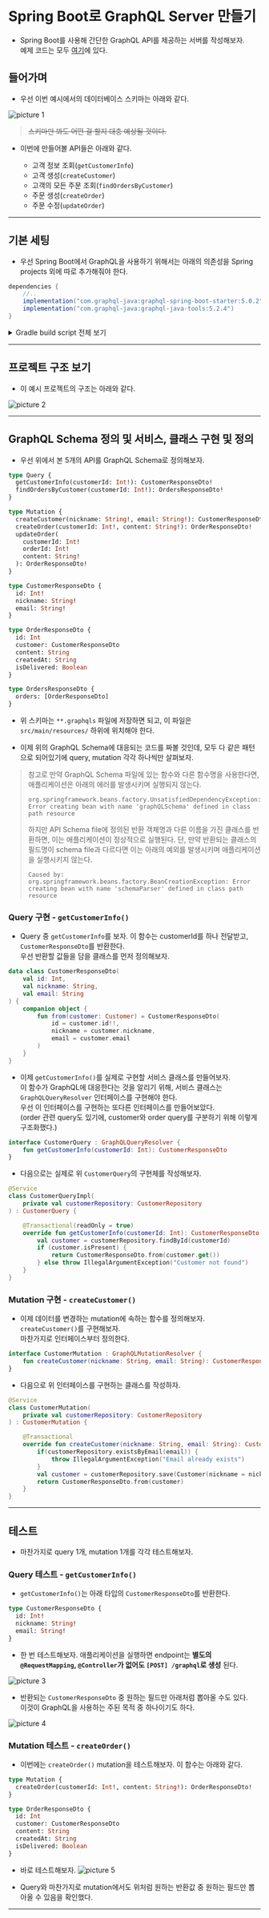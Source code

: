 # Spring Boot로 GraphQL Server 만들기

- Spring Boot를 사용해 간단한 GraphQL API를 제공하는 서버를 작성해보자.  
  예제 코드는 모두 [여기](https://github.com/Example-Collection/Spring-GraphQL-Example)에 있다.

## 들어가며

- 우선 이번 예시에서의 데이터베이스 스키마는 아래와 같다.

![picture 1](/images/SPRING_BOOT_GRAPHQL_EX_1.png)

> ~~스키마만 봐도 어떤 걸 할지 대충 예상될 것이다.~~

- 이번에 만들어볼 API들은 아래와 같다.

  - 고객 정보 조회(`getCustomerInfo`)
  - 고객 생성(`createCustomer`)
  - 고객의 모든 주문 조회(`findOrdersByCustomer`)
  - 주문 생성(`createOrder`)
  - 주문 수정(`updateOrder`)

---

## 기본 세팅

- 우선 Spring Boot에서 GraphQL을 사용하기 위해서는 아래의 의존성을 Spring projects 외에 따로 추가해줘야 한다.

```gradle
dependencies {
	//..
	implementation("com.graphql-java:graphql-spring-boot-starter:5.0.2")
	implementation("com.graphql-java:graphql-java-tools:5.2.4")
}
```

<details><summary>Gradle build script 전체 보기</summary>

<p>

```gradle
import org.jetbrains.kotlin.gradle.tasks.KotlinCompile

plugins {
    id("org.springframework.boot") version "2.6.7"
    id("io.spring.dependency-management") version "1.0.11.RELEASE"
    kotlin("jvm") version "1.6.21"
    kotlin("plugin.spring") version "1.6.21"
    kotlin("plugin.jpa") version "1.6.21"
}

group = "com.example"
version = "0.0.1-SNAPSHOT"
java.sourceCompatibility = JavaVersion.VERSION_11

repositories {
    mavenCentral()
}

dependencies {
    // Spring Boot
    implementation("org.springframework.boot:spring-boot-starter-data-jpa")
    implementation("org.springframework.boot:spring-boot-starter-validation")
    implementation("org.springframework.boot:spring-boot-starter-web")
    implementation("com.fasterxml.jackson.module:jackson-module-kotlin")

    // Kotlin
    implementation("org.jetbrains.kotlin:kotlin-reflect")
    implementation("org.jetbrains.kotlin:kotlin-stdlib-jdk8")

    // Database
    implementation("mysql:mysql-connector-java")
    implementation("org.hibernate:hibernate-core:5.5.7.Final")
    implementation("org.hibernate:hibernate-validator:6.0.10.Final")

    // GraphQL
    implementation("com.graphql-java:graphql-spring-boot-starter:5.0.2")
    implementation("com.graphql-java:graphql-java-tools:5.2.4")

    // Test
    testImplementation("org.springframework.boot:spring-boot-starter-test")
}

tasks.withType<KotlinCompile> {
    kotlinOptions {
        freeCompilerArgs = listOf("-Xjsr305=strict")
        jvmTarget = "11"
    }
}

tasks.withType<Test> {
    useJUnitPlatform()
}
```

</p></details>

---

## 프로젝트 구조 보기

- 이 예시 프로젝트의 구조는 아래와 같다.

![picture 2](/images/SPRING_BOOT_GRAPHQL_EX_2.png)

---

## GraphQL Schema 정의 및 서비스, 클래스 구현 및 정의

- 우선 위에서 본 5개의 API를 GraphQL Schema로 정의해보자.

```graphql
type Query {
  getCustomerInfo(customerId: Int!): CustomerResponseDto!
  findOrdersByCustomer(customerId: Int!): OrdersResponseDto!
}

type Mutation {
  createCustomer(nickname: String!, email: String!): CustomerResponseDto!
  createOrder(customerId: Int!, content: String!): OrderResponseDto!
  updateOrder(
    customerId: Int!
    orderId: Int!
    content: String!
  ): OrderResponseDto!
}

type CustomerResponseDto {
  id: Int!
  nickname: String!
  email: String!
}

type OrderResponseDto {
  id: Int
  customer: CustomerResponseDto
  content: String
  createdAt: String
  isDelivered: Boolean
}

type OrdersResponseDto {
  orders: [OrderResponseDto]
}
```

- 위 스키마는 `**.graphqls` 파일에 저장하면 되고, 이 파일은 `src/main/resources/` 하위에 위치해야 한다.

- 이제 위의 GraphQL Schema에 대응되는 코드를 짜볼 것인데, 모두 다 같은 패턴으로 되어있기에 query, mutation 각각 하나씩만 살펴보자.

> 참고로 만약 GraphQL Schema 파일에 있는 함수와 다른 함수명을 사용한다면, 애플리케이션은 아래의 에러를 발생시키며 실행되지 않는다.
>
> ```
> org.springframework.beans.factory.UnsatisfiedDependencyException: Error creating bean with name 'graphQLSchema' defined in class path resource
> ```
>
> 하지만 API Schema file에 정의된 반환 객체명과 다른 이름을 가진 클래스를 반환하면, 이는 애플리케이션이 정상적으로 실행된다.
> 단, 만약 반환되는 클래스의 필드명이 schema file과 다르다면 이는 아래의 예외를 발생시키며 애플리케이션을 실행시키지 않는다.
>
> ```
> Caused by: org.springframework.beans.factory.BeanCreationException: Error creating bean with name 'schemaParser' defined in class path resource
> ```

### Query 구현 - `getCustomerInfo()`

- Query 중 `getCustomerInfo`를 보자. 이 함수는 customerId를 하나 전달받고, `CustomerResponseDto`를 반환한다.  
  우선 반환할 값들을 담을 클래스를 먼저 정의해보자.

```kt
data class CustomerResponseDto(
	val id: Int,
	val nickname: String,
	val email: String
) {
	companion object {
		fun from(customer: Customer) = CustomerResponseDto(
			id = customer.id!!,
			nickname = customer.nickname,
			email = customer.email
		)
	}
}
```

- 이제 `getCustomerInfo()`를 실제로 구현할 서비스 클래스를 만들어보자.  
  이 함수가 GraphQL에 대응한다는 것을 알리기 위해, 서비스 클래스는 `GraphQLQueryResolver` 인터페이스를 구현해야 한다.  
  우선 이 인터페이스를 구현하는 또다른 인터페이스를 만들어보았다.  
  (order 관련 query도 있기에, customer와 order query를 구분하기 위해 이렇게 구조화했다.)

```kt
interface CustomerQuery : GraphQLQueryResolver {
	fun getCustomerInfo(customerId: Int): CustomerResponseDto
}
```

- 다음으로는 실제로 위 `CustomerQuery`의 구현체를 작성해보자.

```kt
@Service
class CustomerQueryImpl(
	private val customerRepository: CustomerRepository
) : CustomerQuery {

	@Transactional(readOnly = true)
	override fun getCustomerInfo(customerId: Int): CustomerResponseDto {
		val customer = customerRepository.findById(customerId)
		if (customer.isPresent) {
			return CustomerResponseDto.from(customer.get())
		} else throw IllegalArgumentException("Customer not found")
	}
}
```

### Mutation 구현 - `createCustomer()`

- 이제 데이터를 변경하는 mutation에 속하는 함수를 정의해보자. `createCustomer()`를 구현해보자.  
  마찬가지로 인터페이스부터 정의한다.

```kt
interface CustomerMutation : GraphQLMutationResolver {
	fun createCustomer(nickname: String, email: String): CustomerResponseDto
}
```

- 다음으로 위 인터페이스를 구현하는 클래스를 작성하자.

```kt
@Service
class CustomerMutation(
	private val customerRepository: CustomerRepository
) : CustomerMutation {

	@Transactional
	override fun createCustomer(nickname: String, email: String): CustomerResponseDto {
		if(customerRepository.existsByEmail(email)) {
			throw IllegalArgumentException("Email already exists")
		}
		val customer = customerRepository.save(Customer(nickname = nickname, email = email))
        return CustomerResponseDto.from(customer)
	}
}
```

---

## 테스트

- 마찬가지로 query 1개, mutation 1개를 각각 테스트해보자.

### Query 테스트 - `getCustomerInfo()`

- `getCustomerInfo()`는 아래 타입의 `CustomerResponseDto`를 반환한다.

```graphql
type CustomerResponseDto {
  id: Int!
  nickname: String!
  email: String!
}
```

- 한 번 테스트해보자. 애플리케이션을 실행하면 endpoint는 **별도의 `@RequestMapping`, `@Controller`가 없어도 `[POST] /graphql`로 생성** 된다.

![picture 3](/images/SPRING_BOOT_GRAPHQL_EX_3.png)

- 반환되는 `CustomerResponseDto` 중 원하는 필드만 아래처럼 뽑아올 수도 있다.  
  이것이 GraphQL을 사용하는 주된 목적 중 하나이기도 하다.

![picture 4](/images/SPRING_BOOT_GRAPHQL_EX_4.png)

### Mutation 테스트 - `createOrder()`

- 이번에는 `createOrder()` mutation을 테스트해보자. 이 함수는 아래와 같다.

```graphql
type Mutation {
  createOrder(customerId: Int!, content: String!): OrderResponseDto!
}

type OrderResponseDto {
  id: Int
  customer: CustomerResponseDto
  content: String
  createdAt: String
  isDelivered: Boolean
}
```

- 바로 테스트해보자.
  ![picture 5](/images/SPRING_BOOT_GRAPHQL_EX_5.png)

- Query와 마찬가지로 mutation에서도 위처럼 원하는 반환값 중 원하는 필드만 뽑아올 수 있음을 확인했다.

---
